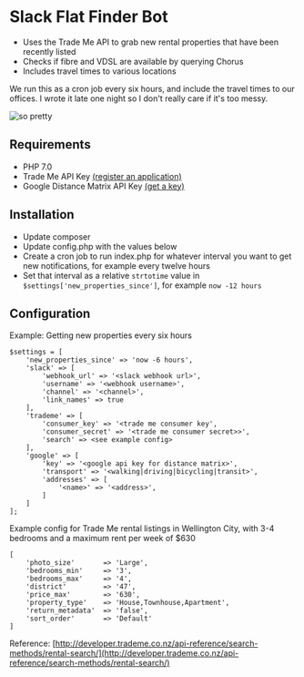 # Slack Flat Finder Bot

* Uses the Trade Me API to grab new rental properties that have been recently listed
* Checks if fibre and VDSL are available by querying Chorus
* Includes travel times to various locations

We run this as a cron job every six hours, and include the travel times to our offices. I wrote it late one night so I don't really care if it's too messy.

![so pretty](http://i.imgur.com/nQe1RgQ.png "so pretty, lack of fibre is a bummer though")

## Requirements
* PHP 7.0 
* Trade Me API Key [(register an application)](https://www.trademe.co.nz/MyTradeMe/Api/RegisterNewApplication.aspx)
* Google Distance Matrix API Key [(get a key)](https://developers.google.com/maps/documentation/distance-matrix/start#get-a-key)

## Installation
* Update composer
* Update config.php with the values below
* Create a cron job to run index.php for whatever interval you want to get new notifications, for example every twelve hours
* Set that interval as a relative `strtotime` value in `$settings['new_properties_since']`, for example `now -12 hours`


## Configuration
Example: Getting new properties every six hours

```
$settings = [
    'new_properties_since' => 'now -6 hours',
    'slack' => [
        'webhook_url' => '<slack webhook url>',
        'username' => '<webhook username>',
        'channel' => '<channel>',
        'link_names' => true
    ],
    'trademe' => [
        'consumer_key' => '<trade me consumer key',
        'consumer_secret' => '<trade me consumer secret>>',
        'search' => <see example config>
    ],
    'google' => [
        'key' => '<google api key for distance matrix>',
        'transport' => '<walking|driving|bicycling|transit>',
        'addresses' => [
            '<name>' => '<address>',
        ]
    ]
];

```

Example config for Trade Me rental listings in Wellington City, with 3-4 bedrooms and a maximum rent per week of $630
```
[
    'photo_size'       => 'Large',
    'bedrooms_min'     => '3',
    'bedrooms_max'     => '4',
    'district'         => '47',
    'price_max'        => '630',
    'property_type'    => 'House,Townhouse,Apartment',
    'return_metadata'  => 'false',
    'sort_order'       => 'Default'
]
```
Reference: [http://developer.trademe.co.nz/api-reference/search-methods/rental-search/](http://developer.trademe.co.nz/api-reference/search-methods/rental-search/)
